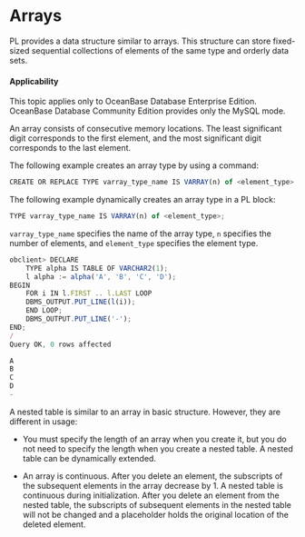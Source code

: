 Arrays
=======================

PL provides a data structure similar to arrays. This structure can store fixed-sized sequential collections of elements of the same type and orderly data sets.

  <main id="notice" >
    <h4>Applicability</h4>
    <p>This topic applies only to OceanBase Database Enterprise Edition. OceanBase Database Community Edition provides only the MySQL mode. </p>
  </main>

An array consists of consecutive memory locations. The least significant digit corresponds to the first element, and the most significant digit corresponds to the last element.

The following example creates an array type by using a command:

```javascript
CREATE OR REPLACE TYPE varray_type_name IS VARRAY(n) of <element_type>;
```



The following example dynamically creates an array type in a PL block:

```javascript
TYPE varray_type_name IS VARRAY(n) of <element_type>;
```



`varray_type_name` specifies the name of the array type, `n` specifies the number of elements, and `element_type` specifies the element type.

```javascript
obclient> DECLARE
    TYPE alpha IS TABLE OF VARCHAR2(1);
    l alpha := alpha('A', 'B', 'C', 'D');
BEGIN
    FOR i IN l.FIRST .. l.LAST LOOP
    DBMS_OUTPUT.PUT_LINE(l(i));
    END LOOP;
    DBMS_OUTPUT.PUT_LINE('-');
END;
/
Query OK, 0 rows affected

A
B
C
D
-
```



A nested table is similar to an array in basic structure. However, they are different in usage:

* You must specify the length of an array when you create it, but you do not need to specify the length when you create a nested table. A nested table can be dynamically extended.



* An array is continuous. After you delete an element, the subscripts of the subsequent elements in the array decrease by 1. A nested table is continuous during initialization. After you delete an element from the nested table, the subscripts of subsequent elements in the nested table will not be changed and a placeholder holds the original location of the deleted element.







